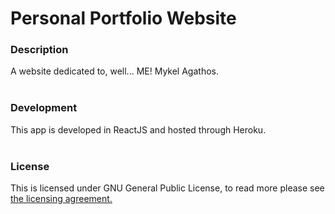 # Personal Portfolio Website


### Description
A website dedicated to, well... ME! Mykel Agathos.
<br/><br/>
### Development
This app is developed in ReactJS and hosted through Heroku.
<br/><br/>
### License
This is licensed under GNU General Public License, to read more please see <a href="https://github.com/MThos/mykel-agathos/blob/master/LICENSE">the licensing agreement.</a>

